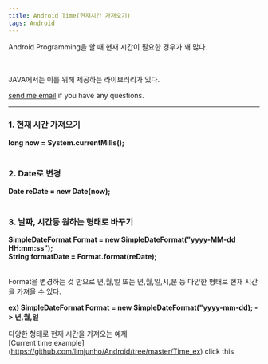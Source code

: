 ```yaml
---
title: Android Time(현재시간 가져오기)
tags: Android
---
```


Android Programming을 할 때 현재 시간이 필요한 경우가 꽤 많다.  

<br />

JAVA에서는 이를 위해 제공하는 라이브러리가 있다.  

 [send me email](mailto:jewel7492@gmail.com) if you have any questions.

<!--more-->

---

### 1. 현재 시간 가져오기  

**long now = System.currentMills();**  
<br />

### 2. Date로 변경  

**Date reDate = new Date(now);**  
<br />

### 3. 날짜, 시간등 원하는 형태로 바꾸기  

**SimpleDateFormat Format = new SimpleDateFormat("yyyy-MM-dd HH:mm:ss");**  
**String formatDate = Format.format(reDate);**  
<br />

Format을 변경하는 것 만으로 년,월,일 또는 년,월,일,시,분 등 다양한 형태로 현재 시간을 가져올 수 있다.  

**ex) SimpleDateFormat Format = new SimpleDateFormat("yyyy-mm-dd); -> 년,월,일**  

다양한 형태로 현재 시간을 가져오는 예제    
[Current time example] (https://github.com/limjunho/Android/tree/master/Time_ex) click this  
 